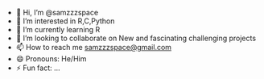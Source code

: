 - 👋 Hi, I’m @samzzzspace
- 👀 I’m interested in R,C,Python
- 🌱 I’m currently learning R
- 💞️ I’m looking to collaborate on New and fascinating challenging projects
- 📫 How to reach me samzzzspace@gmail.com
- 😄 Pronouns: He/Him
- ⚡ Fun fact: ...

<!---
samzzzspace/samzzzspace is a ✨ special ✨ repository because its `README.md` (this file) appears on your GitHub profile.
You can click the Preview link to take a look at your changes.
--->
